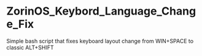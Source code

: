 # ZorinOS_Keybord_Language_Change_Fix
Simple bash script that fixes keyboard layout change from WIN+SPACE to classic ALT+SHIFT
